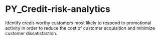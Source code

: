 # PY_Credit-risk-analytics
Identify credit-worthy customers most likely to respond to promotional activity in order to reduce the cost of customer acquisition and minimize customer dissatisfaction.
